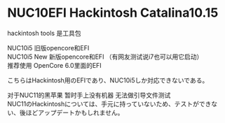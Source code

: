 # NUC10EFI Hackintosh Catalina10.15
hackintosh tools 是工具包 <br>

NUC10i5 旧版opencore和EFI <br>
NUC10i5 New 新版opencore和EFI （有网友测试说i7也可以用它启动） <br>
推荐使用 OpenCore 6.0里面的EFI  <br>

こちらはHackintosh用のEFIであり、NUC10i5しか対応できないである。<br>

对于NUC11的黑苹果 暂时手上没有机器 无法做引导文件测试<br>
 NUC11のHackintoshについては、手元に持っていないため、テストができない、後ほどアップデートかもしれません。<br>
